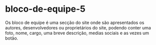 # bloco-de-equipe-5
Os bloco de equipe é uma secção do site onde são apresentados os autores, desenvolvedores ou proprietários do site, podendo conter uma foto, nome, cargo, uma breve descrição, medias sociais e as vezes um botão.
